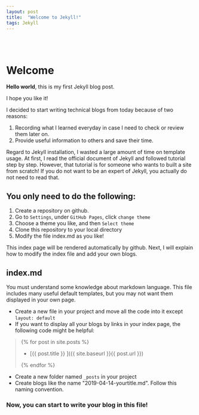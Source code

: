 ```yaml
---
layout: post
title:  "Welcome to Jekyll!"
tags: Jekyll
---
```


<br/><br/>

# Welcome

**Hello world**, this is my first Jekyll blog post.

I hope you like it!

I decided to start writing technical blogs from today because of two reasons:

1. Recording what I learned everyday in case I need to check or review them later on.
2. Provide useful information to others and save their time.

Regard to Jekyll installation, I wasted a large amount of time on template usage. At first, I read the official
document of Jekyll and followed tutorial step by step. However, that tutorial is for someone who wants to 
built a site from scratch! If you do not want to be an expert of Jekyll, you actually do not need to read that.

## You only need to do the following:
1. Create a repository on github.
2. Go to `Settings`, under `GitHub Pages`, click `change theme`
3. Choose a theme you like, and then `Select theme`
4. Clone this repository to your local directory
5. Modify the file index.md as you like! 

This index page will be rendered automatically by github. Next, I will explain how to 
modify the index file and add your own blogs.

## index.md
You must understand some knowledge about markdown language.
This file includes many useful default templates, but you may not want them displayed in your own page.
*   Create a new file in your project and move all the code into it except `layout: default`
*   If you want to display all your blogs by links in your index page, the following code might be helpful:


>  {% for post in site.posts %}
>
>  * [{{ post.title }}  ]({{ site.baseurl }}{{ post.url }})
> 
>  {% endfor %}


*   Create a new folder named `_posts` in your project
*   Create blogs like the name "2019-04-14-yourtitle.md". Follow this naming convention.

### Now, you can start to write your blog in this file!
